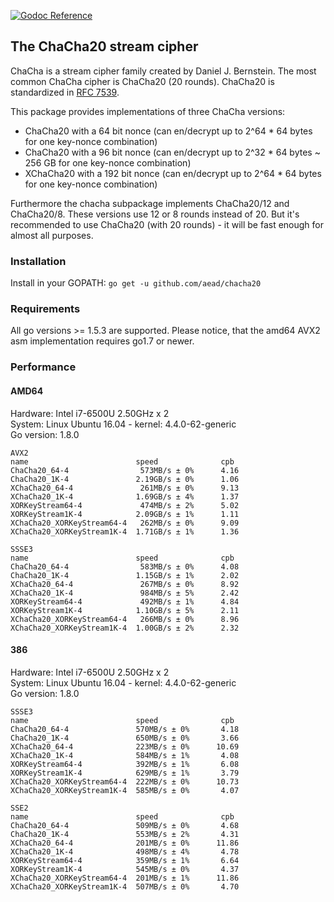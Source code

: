 [![Godoc Reference](https://godoc.org/github.com/aead/chacha20?status.svg)](https://godoc.org/github.com/aead/chacha20)

## The ChaCha20 stream cipher

ChaCha is a stream cipher family created by Daniel J. Bernstein. The most common ChaCha cipher is ChaCha20 (20 rounds). 
ChaCha20 is standardized in [RFC 7539](https://tools.ietf.org/html/rfc7539 "RFC 7539").

This package provides implementations of three ChaCha versions:
- ChaCha20 with a 64 bit nonce (can en/decrypt up to 2^64 * 64 bytes for one key-nonce combination)  
- ChaCha20 with a 96 bit nonce (can en/decrypt up to 2^32 * 64 bytes ~ 256 GB for one key-nonce combination)  
- XChaCha20 with a 192 bit nonce (can en/decrypt up to 2^64 * 64 bytes for one key-nonce combination)  

Furthermore the chacha subpackage implements ChaCha20/12 and ChaCha20/8.
These versions use 12 or 8 rounds instead of 20.
But it's recommended to use ChaCha20 (with 20 rounds) - it will be fast enough for almost all purposes. 

### Installation 
Install in your GOPATH: `go get -u github.com/aead/chacha20`

### Requirements
All go versions >= 1.5.3 are supported.
Please notice, that the amd64 AVX2 asm implementation requires go1.7 or newer.

### Performance

#### AMD64
Hardware: Intel i7-6500U 2.50GHz x 2  
System: Linux Ubuntu 16.04 - kernel: 4.4.0-62-generic  
Go version: 1.8.0  
```
AVX2
name                        speed              cpb
ChaCha20_64-4                573MB/s ± 0%      4.16
ChaCha20_1K-4               2.19GB/s ± 0%      1.06
XChaCha20_64-4               261MB/s ± 0%      9.13
XChaCha20_1K-4              1.69GB/s ± 4%      1.37
XORKeyStream64-4             474MB/s ± 2%      5.02
XORKeyStream1K-4            2.09GB/s ± 1%      1.11
XChaCha20_XORKeyStream64-4   262MB/s ± 0%      9.09
XChaCha20_XORKeyStream1K-4  1.71GB/s ± 1%      1.36

SSSE3
name                        speed              cpb
ChaCha20_64-4                583MB/s ± 0%      4.08
ChaCha20_1K-4               1.15GB/s ± 1%      2.02
XChaCha20_64-4               267MB/s ± 0%      8.92
XChaCha20_1K-4               984MB/s ± 5%      2.42
XORKeyStream64-4             492MB/s ± 1%      4.84
XORKeyStream1K-4            1.10GB/s ± 5%      2.11
XChaCha20_XORKeyStream64-4   266MB/s ± 0%      8.96
XChaCha20_XORKeyStream1K-4  1.00GB/s ± 2%      2.32
```
#### 386
Hardware: Intel i7-6500U 2.50GHz x 2  
System: Linux Ubuntu 16.04 - kernel: 4.4.0-62-generic  
Go version: 1.8.0  
```
SSSE3
name                        speed              cpb
ChaCha20_64-4               570MB/s ± 0%       4.18
ChaCha20_1K-4               650MB/s ± 0%       3.66
XChaCha20_64-4              223MB/s ± 0%      10.69
XChaCha20_1K-4              584MB/s ± 1%       4.08
XORKeyStream64-4            392MB/s ± 1%       6.08
XORKeyStream1K-4            629MB/s ± 1%       3.79
XChaCha20_XORKeyStream64-4  222MB/s ± 0%      10.73
XChaCha20_XORKeyStream1K-4  585MB/s ± 0%       4.07

SSE2
name                        speed              cpb
ChaCha20_64-4               509MB/s ± 0%       4.68
ChaCha20_1K-4               553MB/s ± 2%       4.31
XChaCha20_64-4              201MB/s ± 0%      11.86
XChaCha20_1K-4              498MB/s ± 4%       4.78
XORKeyStream64-4            359MB/s ± 1%       6.64
XORKeyStream1K-4            545MB/s ± 0%       4.37
XChaCha20_XORKeyStream64-4  201MB/s ± 1%      11.86
XChaCha20_XORKeyStream1K-4  507MB/s ± 0%       4.70
```
